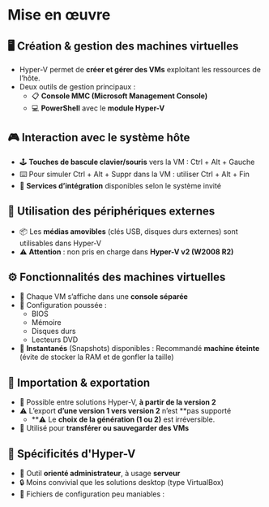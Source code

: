 # Mise en œuvre

## **🖥️ Création & gestion des machines virtuelles**

- Hyper-V permet de **créer et gérer des VMs** exploitant les ressources de l’hôte.
- Deux outils de gestion principaux :
  - 📋 **Console MMC (Microsoft Management Console)**
  - 💻 **PowerShell** avec le **module Hyper-V**



## **🎮 Interaction avec le système hôte**

- 🕹️ **Touches de bascule clavier/souris** vers la VM : Ctrl + Alt + Gauche
- ⌨️ Pour simuler Ctrl + Alt + Suppr dans la VM : utiliser Ctrl + Alt + Fin
- 🧰 **Services d’intégration** disponibles selon le système invité



## **🔌 Utilisation des périphériques externes**

- 📦 Les **médias amovibles** (clés USB, disques durs externes) sont utilisables dans Hyper-V
- ⚠️ **Attention** : non pris en charge dans **Hyper-V v2 (W2008 R2)**



## **⚙️ Fonctionnalités des machines virtuelles**

- 🧮 Chaque VM s’affiche dans une **console séparée**
- 🧬 Configuration poussée :
  - BIOS
  - Mémoire
  - Disques durs
  - Lecteurs DVD
- 📸 **Instantanés** (Snapshots) disponibles : Recommandé **machine éteinte** (évite de stocker la RAM et de gonfler la taille)



## **🔁 Importation & exportation**

- 🔄 Possible entre solutions Hyper-V, **à partir de la version 2**
- ⚠️ L’export **d’une version 1 vers version 2** n’est **pas supporté
  - **⚠️ Le **choix de la génération (1 ou 2)** est irréversible.
- 📁 Utilisé pour **transférer ou sauvegarder des VMs**



## **🧩 Spécificités d'Hyper-V**

- 🧭 Outil **orienté administrateur**, à usage **serveur**
- 🔒 Moins convivial que les solutions desktop (type VirtualBox)
- 📂 Fichiers de configuration peu maniables :


